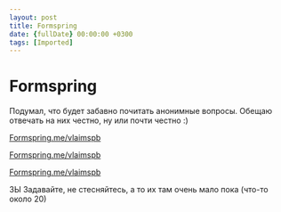 ```yaml
---
layout: post
title: Formspring
date: {fullDate} 00:00:00 +0300
tags: [Imported]
---
```

# Formspring

Подумал, что будет забавно почитать анонимные вопросы. Обещаю отвечать на них честно, ну или почти честно :) 

[Formspring.me/vlaimspb](http://formspring.me/vlaimspb)

[Formspring.me/vlaimspb](http://formspring.me/vlaimspb)

[Formspring.me/vlaimspb](http://formspring.me/vlaimspb)

ЗЫ Задавайте, не стесняйтесь, а то их там очень мало пока (что-то около 20)